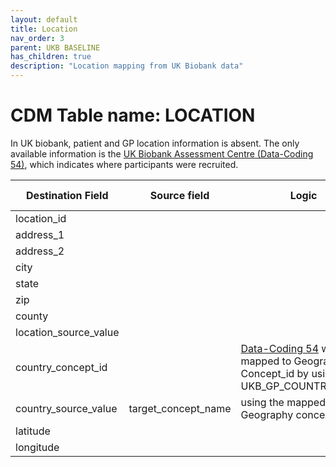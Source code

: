 ```yaml
---
layout: default
title: Location
nav_order: 3
parent: UKB BASELINE
has_children: true
description: "Location mapping from UK Biobank data"
---
```


# CDM Table name: LOCATION

In UK biobank, patient and GP location information is absent. The only available information is the [UK Biobank Assessment Centre (Data-Coding 54)](https://biobank.ndph.ox.ac.uk/ukb/field.cgi?id=54), which indicates where participants were recruited.

| Destination Field | Source field | Logic | Comment field |
| --- | --- | --- | --- |
| location_id | | | Autogenerate |
| address_1| | | NULL |
| address_2| | | NULL |
| city| | | NULL |
| state| | | NULL |
| zip| | | NULL |
| county| | | NULL |
| location_source_value| | | NULL |
| country_concept_id | | [Data-Coding 54](https://biobank.ndph.ox.ac.uk/ukb/field.cgi?id=54) will be mapped to Geography Concept_id by using UKB_GP_COUNTRY_STCM |
| country_source_value | target_concept_name | using the mapped Geography concept name |
| latitude| | | NULL |
| longitude| | | NULL |



